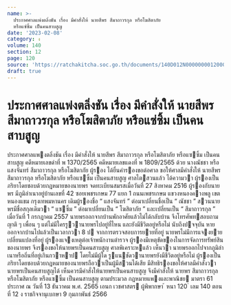 ```yaml
---
name: >-
  ประกาศศาลแพ่งตลิ่งชัน เรื่อง มีคำสั่งให้ นายสีพร สีมาถาวรกุล หรือโฆสิตาภัย
  หรือแซ่ซิ้ม เป็นคนสาบสูญ
date: '2023-02-08'
category: ง
volume: 140
section: 12
page: 120
source: 'https://ratchakitcha.soc.go.th/documents/140D012N0000000012000.pdf'
draft: true
---
```


# ประกาศศาลแพ่งตลิ่งชัน เรื่อง มีคำสั่งให้ นายสีพร สีมาถาวรกุล หรือโฆสิตาภัย หรือแซ่ซิ้ม เป็นคนสาบสูญ

ประกาศศาลแพงตลิ่งชัน เรื่อง มีคําสั่งให้ นายสีพร สีมาถาวรกุล หรือโฆสิตาภัย หรือแซซิ้ม เป็นคนสาบสูญ คดีหมายเลขดําที่ พ 1370/2565 คดีหมายเลขแดงที่ พ 1809/2565 ด้วย นางณัชชา หรือแสงจันทร์ สีมาถาวรกุล หรือโฆสิตาภัย ผู้รอง ได้ยื่นคํารองขอต่อศาล ขอให้ศาลมีคําสั่งให้ นายสีพร สีมาถาวรกุล หรือโฆสิตาภัย หรือแซซิ้ม เป็นคนสาบสูญ ศาลไตสวนแล้ว ได้ความวา ผู้รองเป็นภริยาโดยชอบด้วยกฎหมายของนายพร จดทะเบียนสมรสเมื่อวันที่ 27 สิงหาคม 2516 ผู้รองกับนายพร มีภูมิลําเนาอยู่บ้านเลขที่ 42 ซอยเพชรเกษม 77 แยก 1 ถนนเพชรเกษม แขวงหนองคางพลู เขตหนองแขม กรุงเทพมหานคร เดิมผู้รองชื่อ “ แสงจันทร์ ” ต่อมาเปลี่ยนชื่อเป็น “ ณัชชา ” สวนนายพรมีชื่อสกุลเดิมวา “ แซซิ้ม ” ต่อมาเปลี่ยนเป็น “ โฆสิตาภัย ” และเปลี่ยนเป็น “ สีมาถาวรกุล ” เมื่อวันที่ 1 กรกฎาคม 2557 นายพรออกจากบ้านพักอาศัยแล้วไม่ได้กลับบ้าน จึงโทรศัพทสอบถาม ญาติ ๆ เพื่อน ๆ แต่ไม่มีใครรูวานายพรไปอยู่ที่ไหน และยังมีชีวิตอยู่หรือไม่ นับถึงปจจุบัน หายออกจากบ้านไปแล้วเป็นเวลากวา 8 ป จากการตรวจสอบการยายที่อยู่ นายพรไม่มีการแจงยาย เปลี่ยนแปลงที่อยู่ ผู้รองแจงเหตุต่อเจ้าพนักงานตํารวจ ผู้รองมีเหตุขัดของในการจัดการทรัพย์สิน ของนายพร จึงรองขอให้นายพรเป็นคนสาบสูญ ศาลพิเคราะหแล้ว เห็นวา นายพรออกไปจากภูมิลําเนาหรือถิ่นที่อยู่เกินกวาหาป โดยไม่มีผู้ใด รูแนชัดวานายพรยังมีชีวิตอยู่หรือไม่ ผู้รองเป็นภริยาโดยชอบด้วยกฎหมายของนายพรถือวาเป็นผู้มีสวนได้เสีย มีสิทธิรองขอให้ศาลมีคําสั่งวา นายพรเป็นคนสาบสูญได้ เห็นควรมีคําสั่งให้นายพรเป็นคนสาบสูญ จึงมีคําสั่งให้ นายพร สีมาถาวรกุล หรือโฆสิตาภัย หรือแซซิ้ม เป็นคนสาบสูญ ตามประมวล กฎหมายแพงและพาณิชย มาตรา 61 ประกาศ ณ วันที่ 13 ธันวาคม พ.ศ. 2565 เอนก เวชศาสตร ผู้พิพากษา ้ หนา 120 ่ เลม 140 ตอนที่ 12 ง ราชกิจจานุเบกษา 9 กุมภาพันธ์ 2566
